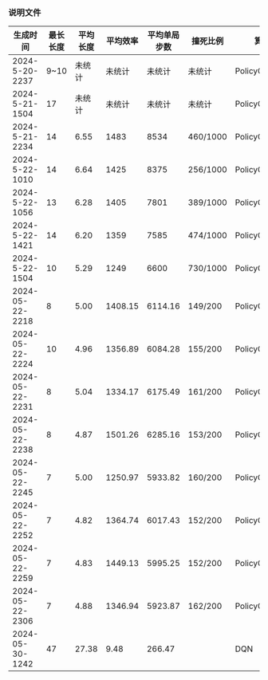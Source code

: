 ### 说明文件
| 生成时间           | 最长长度 | 平均长度 | 平均效率 | 平均单局步数 | 撞死比例     | 算法 |
|----------------|------|------|------|--------|----------|----------|
| 2024-5-20-2237 | 9~10 | 未统计  | 未统计  | 未统计    | 未统计      |PolicyGradient|
| 2024-5-21-1504 | 17   | 未统计  | 未统计  | 未统计    | 未统计      |PolicyGradient|
| 2024-5-21-2234 | 14   | 6.55 | 1483 | 8534   | 460/1000 |PolicyGradient|
| 2024-5-22-1010 | 14   | 6.64 | 1425 | 8375   | 256/1000 |PolicyGradient|
| 2024-5-22-1056 | 13   | 6.28 | 1405 | 7801   | 389/1000 |PolicyGradient|
| 2024-5-22-1421 | 14   | 6.20 | 1359 | 7585   | 474/1000 |PolicyGradient|
| 2024-5-22-1504 | 10   | 5.29 | 1249 | 6600   | 730/1000 |PolicyGradient|
|2024-05-22-2218|8|5.00|1408.15|6114.16| 149/200  |PolicyGradient|
|2024-05-22-2224|10|4.96|1356.89|6084.28| 155/200  |PolicyGradient|
|2024-05-22-2231|8|5.04|1334.17|6175.49| 161/200  |PolicyGradient|
|2024-05-22-2238|8|4.87|1501.26|6285.16| 153/200  |PolicyGradient|
|2024-05-22-2245|7|5.00|1250.97|5933.82| 160/200  |PolicyGradient|
|2024-05-22-2252|7|4.82|1364.74|6017.43| 152/200  |PolicyGradient|
|2024-05-22-2259|7|4.83|1449.13|5995.25| 152/200  |PolicyGradient|
|2024-05-22-2306|7|4.88|1346.94|5923.87| 162/200  |PolicyGradient|
|2024-05-30-1242|47|27.38|9.48|266.47|          |DQN|